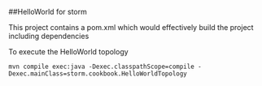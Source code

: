 ##HelloWorld for storm

This project contains a pom.xml which would effectively build the project including dependencies

To execute the HelloWorld topology

```shell
mvn compile exec:java -Dexec.classpathScope=compile -Dexec.mainClass=storm.cookbook.HelloWorldTopology
```
